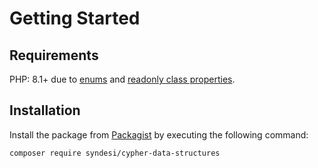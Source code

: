 # Getting Started

## Requirements

PHP: 8.1+ due to [enums](https://stitcher.io/blog/php-enums) and
[readonly class properties](https://stitcher.io/blog/php-81-readonly-properties).

## Installation

Install the package from [Packagist](https://packagist.org/packages/syndesi/cypher-data-structures) by executing the
following command:

```bash
composer require syndesi/cypher-data-structures
```
